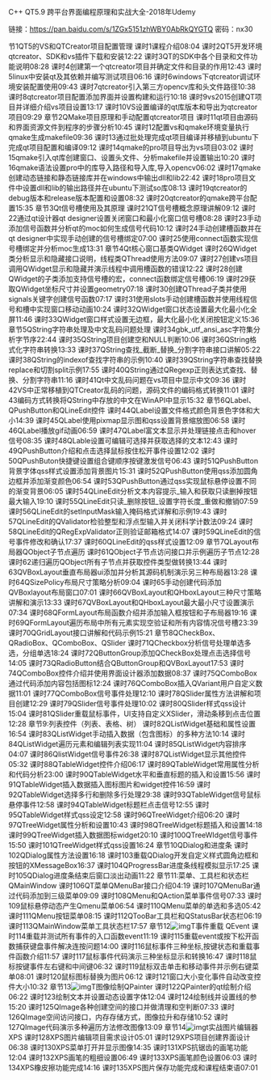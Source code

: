 C++ QT5.9 跨平台界面编程原理和实战大全-2018年Udemy



链接：https://pan.baidu.com/s/1ZGx5151zhWBY0AbRkQYGTQ 密码：nx30

节1QT5的VS和QTCreator项目配置管理
     课时1课程介绍08:04
     课时2QT5开发环境qtcreator、SDK和vs插件下载和安装12:22
     课时3QT的SDK中各个目录和文件功能说明08:28
     课时4创建第一个qtcreator项目并确定文件和目录的作用12:43
     课时5linux中安装qt及其依赖并编写测试项目06:16
     课时6windows下qtcreator调试环境安装配置使用09:43
     课时7qtcreator引入第三方opencv库和头文件路径10:38
     课时8qtcreator项目配置添加界面并设置构建和运行10:18
     课时9vs2015创建QT项目并详细介绍vs项目设置13:17
     课时10VS设置编译的qt库版本和导出为qtcreator项目09:29
     章节2QMake项目原理和手动配置qtcreator项目
     课时11qt项目由源码和界面资源文件到程序的步骤分析10:45
     课时12配置vs和qmake环境变量执行qmake生成makefile09:36
     课时13通过批处理完成qt项目编译并移植到ubuntu下完成qt项目配置和编译09:12
     课时14qmake的pro项目导出为vs项目03:02
     课时15qmake引入qt库创建窗口、设置头文件、分析makefile并设置输出10:20
     课时16qmake语法设置pro中的库导入路径和导入库,导入opencv06:02
     课时17qmake创建动态链接和静态链接库并在windows中输出dll和lib22:42
     课时18pro项目文件中设置dll和lib的输出路径并在ubuntu下测试so库08:13
     课时19qtcreator的debug版本和release版本配置和设置08:32
     课时20qtcreator的qmake跨平台配置15:35
     章节3Qt信号槽使用及其原理
     课时21QT信号槽概念原理讲解09:12
     课时22通过qt设计器qt designer设置关闭窗口和最小化窗口信号槽08:28
     课时23手动添加信号函数并分析qt的moc如何生成信号代码10:12
     课时24手动创建槽函数并在qt designer中实现手动创建的信号槽绑定07:00
     课时25使用connect函数实现信号槽绑定并分析moc生成13:31
     章节4Qt核心窗口基类QWidget
     课时26QWidget类分析显示和隐藏接口说明，线程类QThread使用方法09:07
     课时27创建vs项目调用QWidget显示和隐藏并演示线程中调用槽函数的错误12:22
     课时28创建QWidget的子类添加支持信号槽的宏，connect函数绑定信号槽06:19
     课时29获取QWidget坐标尺寸并设置geometry07:18
     课时30创建QThread子类并使用signals关键字创建信号函数07:17
     课时31使用slots手动创建槽函数并使用线程信号和槽中实现窗口移动动画10:24
     课时32QWidget窗口状态设置最大化最小化全屏11:46
     课时33QWidget窗口样式设置无边框，最大化最小化关闭按钮定义15:36
     章节5QString字符串处理及中文乱码问题处理
     课时34gbk_utf_ansi_asc字符集分析字节序22:44
     课时35QString项目创建空和NULL判断10:06
     课时36QString格式化字符串转换13:33
     课时37QString查找_截断_替换_分割字符串接口讲解05:22
     课时38QString的indexof查找字符串的示例10:40
     课时39QString字符串查找替换replace和切割split示例17:55
     课时40QString通过QRegexp正则表达式查找、替换、分割字符串11:16
     课时41Qt中文乱码问题在vs项目中显示中文09:36
     课时42VS中正常移植到QTCreator乱码的问题，源码文件的编码格式转换11:01
     课时43编码方式转换将QString中存放的中文在WinAPI中显示15:32
     章节6QLabel、QPushButton和QLineEdit控件
     课时44QLabel设置文件格式颜色背景色字体和大小14:39
     课时45QLabel使用pixmap显示图和qss设置背景缩放图06:58
     课时46QLabel播放gif动画06:59
     课时47QLabel富文本显示并处理链接点击和hover信号08:35
     课时48QLable设置可编辑可选择并获取选择的文本12:43
     课时49QPushButton介绍和点击选择鼠标按住松开事件设置12:02
     课时50QPushButon快捷键设置组合键顺序按键激发信号06:43
     课时51QPushButton背景字体qss样式设置添加背景图片15:31
     课时52QPushButton使用qss添加圆角边框并添加渐变颜色06:54
     课时53QPushButton通过qss实现鼠标悬停设置不同的渐变背景06:05
     课时54QLineEdit分析文本内容提示_输入和获取只读删掉按钮最大输入19:10
     课时55QLineEdit只读_删除按钮_设置字符长度_重做和撤销07:59
     课时56QLineEdit的setInputMask输入掩码格式详解和示例19:43
     课时57QLineEdit的QValidator检验整型和浮点型输入并关闭科学计数法09:24
     课时58QLineEdit的QRegExpValidator正则验证邮箱格式14:07
     课时59QLineEdit的信号事件修改和确认17:37
     课时60QLineEdit的qss样式设置12:09
     章节7QLayout布局器QObject子节点遍历
     课时61QObject子节点访问接口并示例遍历子节点12:28
     课时62递归遍历QObject所有子节点并获取控件类型做转换13:44
     课时63QVBoxLayout垂直布局器ui添加并分析其源码机制演示另三种布局器13:28
     课时64QSizePolicy布局尺寸策略分析09:04
     课时65手动创建代码添加QVBoxlayout布局窗口07:01
     课时66QVBoxLayout和QHboxLayout三种尺寸策略讲解和演示13:33
     课时67QVBoxLayout和QHboxLayout最大最小尺寸设置演示07:34
     课时68QFormLayout布局函数介绍并添加输入框按钮和子布局器19:16
     课时69QFormLayout遍历布局中所有元素实现空验证和所有内容情况信号槽23:39
     课时70QGridLayout接口讲解和代码示例15:21
     章节8QCheckBox、QRadioBox、QComboBox、QSlider
     课时71QCheckbox分析信号处理单选多选，分组单选18:24
     课时72QButtonGroup添加QCheckBox处理点击选择信号14:05
     课时73QRadioButton结合QButtonGroup和QVBoxLayout17:53
     课时74QComboBox控件介绍并使用界面设计器添加数据08:37
     课时75QComboBox通过代码添加内容包括图标12:24
     课时76QComboBox插入QVariant用户自定义数据11:01
     课时77QComboBox信号事件处理12:10
     课时78QSlider属性方法讲解和项目创建12:29
     课时79QSlider信号事件处理10:02
     课时80QSlider样式qss设计15:04
     课时81QSlider重载鼠标事件，UI支持自定义XSlider，滑动条移到点击位置12:28
     章节9:列表控件（列表、表格、树）
     课时82QListWidget基础和属性设置16:54
     课时83QListWidget手动插入数据（包含图标）的多种方法10:14
     课时84QListWidget遍历元素和编辑列表实现11:04
     课时85QListWidget内容排序04:07
     课时86QlistWidget信号事件26:38
     课时87QListWidget显示其他控件05:32
     课时88QTableWidget控件介绍06:17
     课时89QTableWidget常用属性分析和代码分析23:00
     课时90QTableWidget水平和垂直标题的插入和设置15:56
     课时91QTableWidget插入数据插入图标图片和widget控件16:59
     课时92QTableWidget选择多行和删除多行处理29:38
     课时93QTableWidget信号鼠标悬停事件12:58
     课时94QTableWidget标题栏点击信号12:55
     课时95QTableWidget样式qss设定12:58
     课时96QTreeWidget介绍06:20
     课时97QTreeWidget属性分析和设置10:43
     课时98QTreeWidget标题插入和设置14:18
     课时99QTreeWidget插入数据图标widget20:10
     课时100QTreeWIdget信号事件15:50
     课时101QTreeWidget样式qss设置16:24
     章节10QDialog和进度条
     课时102QDialog属性方法设置16:18
     课时103重载QDialog开发自定义样式圆角边框和按钮的XMessageBox16:37
     课时104QProgressBar进度条线程模拟显示17:25
     课时105QDialog进度条结束后窗口淡出动画11:22
     章节11:菜单、工具栏和状态栏QMainWindow
     课时106QT菜单QMenuBar接口介绍04:19
     课时107QMenuBar通过代码添加到三级菜单09:09
     课时108QMenu和QAction菜单事件信号07:33
     课时109鼠标悬停动态产生Qmenu菜单06:54
     课时110QMenu菜单的单选和多选05:42
     课时111QMenu按钮菜单08:15
     课时112QTooBar工具栏和QStatusBar状态栏06:19
     课时113QMainWindow菜单工具状态栏17:57
     章节12![img](https://www.itmsf.com/static/image/smiley/default/mad.gif)T事件重载 QEvent
     课时114重载并测试所有事件的入口函数event11:19
     课时115重载event或按下松开函数捕获键盘事件解决连按问题14:00
     课时116鼠标事件三种坐标,按键状态和重载事件函数介绍11:57
     课时117鼠标事件代码演示三种坐标显示和转换16:47
     课时118鼠标按键事件左右键和中间键06:32
     课时119鼠标双击单击和移动事件并示例右键菜单08:01
     课时120鼠标图标替换为图片06:12
     课时121窗口大小变化事件自动改变控件大小10:32
     章节13![img](https://www.itmsf.com/static/image/smiley/default/mad.gif)T图像绘制QPainter
     课时122QPainter的qt绘制介绍06:22
     课时123绘制文本并设置动态设置字体12:04
     课时124绘制线并设置线的参15:20
     课时125QImage各种创建空间的接口并做清理和空判断07:33
     课时126QImage空间访问接口，内存存储方式，图像拉升和存储10:52
     课时127QImage代码演示多种遍历方法修改图像13:09
     章节14![img](https://www.itmsf.com/static/image/smiley/default/mad.gif)t实战图片编辑器XPS
     课时128XPS图片编辑项目需求设计05:01
     课时129XPS项目创建界面设计06:38
     课时130XPS菜单打开并显示图像14:35
     课时131XPS抗锯齿的画笔功能12:04
     课时132XPS画笔的粗细设置06:49
     课时133XPS画笔颜色设置06:03
     课时134XPS橡皮擦功能完成14:16
     课时135XPS图片保存功能完成和课程结束语07:01